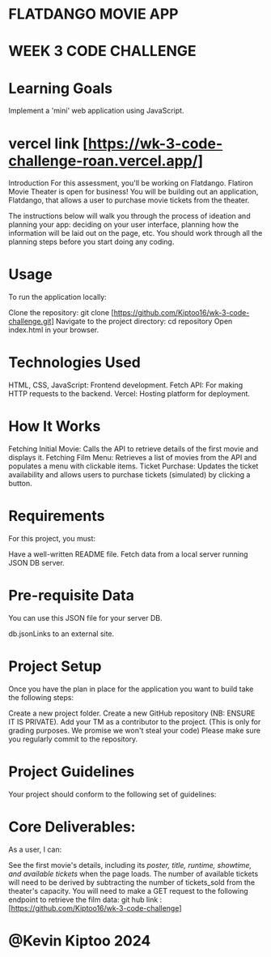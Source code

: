 # FLATDANGO MOVIE APP
# WEEK 3 CODE CHALLENGE
# Learning Goals

Implement a 'mini' web application using JavaScript.
# vercel link [https://wk-3-code-challenge-roan.vercel.app/]

Introduction
For this assessment, you'll be working on Flatdango. Flatiron Movie Theater is open for business! You will be building out an application, Flatdango, that allows a user to purchase movie tickets from the theater.

The instructions below will walk you through the process of ideation and planning your app: deciding on your user interface, planning how the information will be laid out on the page, etc. You should work through all the planning steps before you start doing any coding.

 # Usage
To run the application locally:

Clone the repository: git clone [https://github.com/Kiptoo16/wk-3-code-challenge.git]
Navigate to the project directory: cd repository
Open index.html in your browser.

# Technologies Used
HTML, CSS, JavaScript: Frontend development.
Fetch API: For making HTTP requests to the backend.
Vercel: Hosting platform for deployment.


# How It Works
Fetching Initial Movie: Calls the API to retrieve details of the first movie and displays it.
Fetching Film Menu: Retrieves a list of movies from the API and populates a menu with clickable items.
Ticket Purchase: Updates the ticket availability and allows users to purchase tickets (simulated) by clicking a button.


# Requirements
For this project, you must:

Have a well-written README file.
Fetch data from a local server running JSON DB server.
 

# Pre-requisite Data
You can use this JSON file for your server DB.

db.jsonLinks to an external site. 

 

# Project Setup
Once you have the plan in place for the application you want to build take the following steps:

Create a new project folder.
Create a new GitHub repository (NB: ENSURE IT IS PRIVATE).
Add your TM as a contributor to the project. (This is only for grading purposes. We promise we won't steal your code)
Please make sure you regularly commit to the repository.
 

# Project Guidelines
Your project should conform to the following set of guidelines:

 

# Core Deliverables:
As a user, I can:

See the first movie's details, including its *poster, title, runtime, showtime, and available tickets* when the page loads. The number of available tickets will need to be derived by subtracting the number of tickets_sold from the theater's capacity. You will need to make a GET request to the following endpoint to retrieve the film data:
   git hub link : [https://github.com/Kiptoo16/wk-3-code-challenge]


# @Kevin Kiptoo 2024